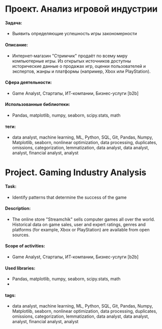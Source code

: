 # Проект. Анализ игровой индустрии

#### Задача: 
- Выявить определяющие успешность игры закономерности

#### Описание:
- Интернет-магазин "Стримчик" продаёт по всему миру компьютерные игры. Из открытых источников доступны исторические данные о продажах игр, оценки пользователей и экспертов, жанры и платформы (например, Xbox или PlayStation).

#### Сфера деятельности:
- Game Analyst, Стартапы, ИТ-компании, Бизнес-услуги [b2b]

#### Использованные библиотеки:
- Pandas, matplotlib, numpy, seaborn, scipy.stats, math

#### теги:
- data analyst, machine learning, ML, Python, SQL, Git, Pandas, Numpy, Matplotlib, seaborn, nonlinear optimization, data processing, duplicates, omissions, categorization, lemmatization, data analyst, data analyst, analyst, financial analyst, analyst





# Project. Gaming Industry Analysis


#### Task: 
- Identify patterns that determine the success of the game

#### Description:
-  The online store "Streamchik" sells computer games all over the world. Historical data on game sales, user and expert ratings, genres and platforms (for example, Xbox or PlayStation) are available from open sources.

#### Scope of activities: 
- Game Analyst, Стартапы, ИТ-компании, Бизнес-услуги [b2b] 

#### Used libraries:
- Pandas, matplotlib, numpy, seaborn, scipy.stats, math
- 
#### tags:
- data analyst, machine learning, ML, Python, SQL, Git, Pandas, Numpy, Matplotlib, seaborn, nonlinear optimization, data processing, duplicates, omissions, categorization, lemmatization, data analyst, data analyst, analyst, financial analyst, analyst
